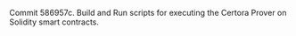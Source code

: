 Commit 586957c.                    Build and Run scripts for executing the Certora Prover on Solidity smart contracts.